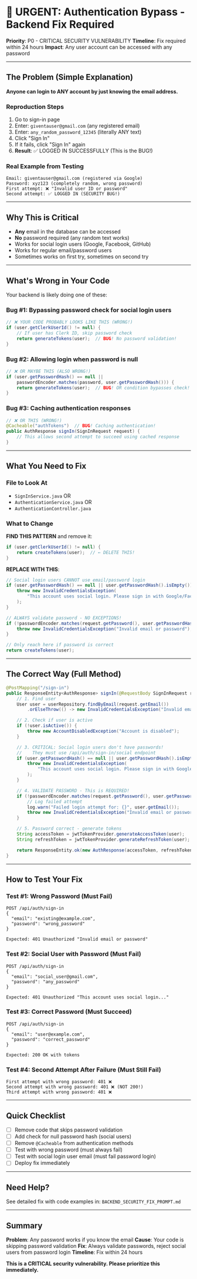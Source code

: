 # 🚨 URGENT: Authentication Bypass - Backend Fix Required

**Priority**: P0 - CRITICAL SECURITY VULNERABILITY
**Timeline**: Fix required within 24 hours
**Impact**: Any user account can be accessed with any password

---

## The Problem (Simple Explanation)

**Anyone can login to ANY account by just knowing the email address.**

### Reproduction Steps

1. Go to sign-in page
2. Enter: `giventauser@gmail.com` (any registered email)
3. Enter: `any_random_password_12345` (literally ANY text)
4. Click "Sign In"
5. If it fails, click "Sign In" again
6. **Result**: ✅ LOGGED IN SUCCESSFULLY (This is the BUG!)

### Real Example from Testing

```
Email: giventauser@gmail.com (registered via Google)
Password: xyz123 (completely random, wrong password)
First attempt: ❌ "Invalid user ID or password"
Second attempt: ✅ LOGGED IN (SECURITY BUG!)
```

---

## Why This is Critical

- **Any** email in the database can be accessed
- **No** password required (any random text works)
- Works for social login users (Google, Facebook, GitHub)
- Works for regular email/password users
- Sometimes works on first try, sometimes on second try

---

## What's Wrong in Your Code

Your backend is likely doing one of these:

### Bug #1: Bypassing password check for social login users

```java
// ❌ YOUR CODE PROBABLY LOOKS LIKE THIS (WRONG!)
if (user.getClerkUserId() != null) {
    // If user has Clerk ID, skip password check
    return generateTokens(user);  // BUG! No password validation!
}
```

### Bug #2: Allowing login when password is null

```java
// ❌ OR MAYBE THIS (ALSO WRONG!)
if (user.getPasswordHash() == null ||
    passwordEncoder.matches(password, user.getPasswordHash())) {
    return generateTokens(user);  // BUG! OR condition bypasses check!
}
```

### Bug #3: Caching authentication responses

```java
// ❌ OR THIS (WRONG!)
@Cacheable("authTokens")  // BUG! Caching authentication!
public AuthResponse signIn(SignInRequest request) {
    // This allows second attempt to succeed using cached response
}
```

---

## What You Need to Fix

### File to Look At
- `SignInService.java` OR
- `AuthenticationService.java` OR
- `AuthenticationController.java`

### What to Change

**FIND THIS PATTERN** and remove it:
```java
if (user.getClerkUserId() != null) {
    return createTokens(user);  // ← DELETE THIS!
}
```

**REPLACE WITH THIS**:
```java
// Social login users CANNOT use email/password login
if (user.getPasswordHash() == null || user.getPasswordHash().isEmpty()) {
    throw new InvalidCredentialsException(
        "This account uses social login. Please sign in with Google/Facebook/GitHub."
    );
}

// ALWAYS validate password - NO EXCEPTIONS!
if (!passwordEncoder.matches(request.getPassword(), user.getPasswordHash())) {
    throw new InvalidCredentialsException("Invalid email or password");
}

// Only reach here if password is correct
return createTokens(user);
```

---

## The Correct Way (Full Method)

```java
@PostMapping("/sign-in")
public ResponseEntity<AuthResponse> signIn(@RequestBody SignInRequest request) {
    // 1. Find user
    User user = userRepository.findByEmail(request.getEmail())
        .orElseThrow(() -> new InvalidCredentialsException("Invalid email or password"));

    // 2. Check if user is active
    if (!user.isActive()) {
        throw new AccountDisabledException("Account is disabled");
    }

    // 3. CRITICAL: Social login users don't have passwords!
    //    They must use /api/auth/sign-in/social endpoint
    if (user.getPasswordHash() == null || user.getPasswordHash().isEmpty()) {
        throw new InvalidCredentialsException(
            "This account uses social login. Please sign in with Google/Facebook/GitHub."
        );
    }

    // 4. VALIDATE PASSWORD - This is REQUIRED!
    if (!passwordEncoder.matches(request.getPassword(), user.getPasswordHash())) {
        // Log failed attempt
        log.warn("Failed login attempt for: {}", user.getEmail());
        throw new InvalidCredentialsException("Invalid email or password");
    }

    // 5. Password correct - generate tokens
    String accessToken = jwtTokenProvider.generateAccessToken(user);
    String refreshToken = jwtTokenProvider.generateRefreshToken(user);

    return ResponseEntity.ok(new AuthResponse(accessToken, refreshToken, user));
}
```

---

## How to Test Your Fix

### Test #1: Wrong Password (Must Fail)
```
POST /api/auth/sign-in
{
  "email": "existing@example.com",
  "password": "wrong_password"
}

Expected: 401 Unauthorized "Invalid email or password"
```

### Test #2: Social User with Password (Must Fail)
```
POST /api/auth/sign-in
{
  "email": "social_user@gmail.com",
  "password": "any_password"
}

Expected: 401 Unauthorized "This account uses social login..."
```

### Test #3: Correct Password (Must Succeed)
```
POST /api/auth/sign-in
{
  "email": "user@example.com",
  "password": "correct_password"
}

Expected: 200 OK with tokens
```

### Test #4: Second Attempt After Failure (Must Still Fail)
```
First attempt with wrong password: 401 ❌
Second attempt with wrong password: 401 ❌ (NOT 200!)
Third attempt with wrong password: 401 ❌
```

---

## Quick Checklist

- [ ] Remove code that skips password validation
- [ ] Add check for null password hash (social users)
- [ ] Remove `@Cacheable` from authentication methods
- [ ] Test with wrong password (must always fail)
- [ ] Test with social login user email (must fail password login)
- [ ] Deploy fix immediately

---

## Need Help?

See detailed fix with code examples in: `BACKEND_SECURITY_FIX_PROMPT.md`

---

## Summary

**Problem**: Any password works if you know the email
**Cause**: Your code is skipping password validation
**Fix**: Always validate passwords, reject social users from password login
**Timeline**: Fix within 24 hours

**This is a CRITICAL security vulnerability. Please prioritize this immediately.**

